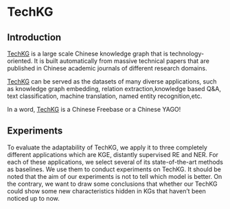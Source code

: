 # TechKG

## Introduction

[TechKG](http://www.techkg.cn/) is a large scale Chinese knowledge graph that is technology-oriented. It is built automatically from massive technical papers that are published in Chinese academic journals of different research domains.

[TechKG](http://www.techkg.cn/) can be served as the datasets of many diverse applications, such as knowledge graph embedding, relation extraction,knowledge based Q&A, text classification, machine translation, named entity recognition,etc.

In a word, [TechKG](http://www.techkg.cn/) is a Chinese Freebase or a Chinese YAGO!

## Experiments

To evaluate the adaptability of TechKG, we apply it to three completely different applications which are KGE, distantly supervised RE and NER. For each of these applications, we select several of its state-of-the-art methods as baselines. We use them to conduct experiments on TechKG. It should be noted that the aim of our experiments is not to tell which model is better. On the contrary, we want to draw some conclusions that whether our TechKG could show some new characteristics hidden in KGs that haven’t been noticed up to now.
